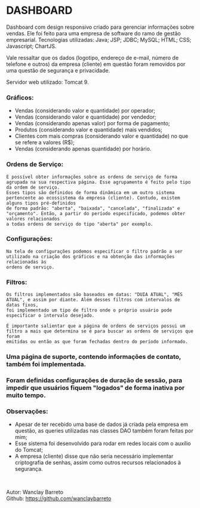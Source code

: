 <h1>DASHBOARD</h1>

Dashboard com design responsivo criado para gerenciar informações sobre vendas. Ele foi feito para uma empresa de software do ramo de gestão empresarial.
Tecnologias utilizadas: Java; JSP; JDBC; MySQL; HTML; CSS; Javascript; ChartJS.

Vale ressaltar que os dados (logotipo, endereço de e-mail, número de telefone e outros) da empresa (cliente) em questão foram removidos por uma questão de
segurança e privacidade.

Servidor web utilizado: Tomcat 9.

<h3>Gráficos:</h3>

<ul>
	<li>Vendas (considerando valor e quantidade) por operador;</li>
	<li>Vendas (considerando valor e quantidade) por vendedor;</li>
	<li>Vendas (considerando apenas valor) por forma de pagamento;</li>
	<li>Produtos (considerando valor e quantidade) mais vendidos;</li>
	<li>Clientes com mais compras (considerando valor e quantidade) no que se refere a valores (R$);</li>
	<li>Vendas (considerando apenas quantidade) por horário.</li>
</ul>

<h3>Ordens de Serviço:</h3>

	É possível obter informações sobre as ordens de serviço de forma agrupada na sua respectiva página. Esse agrupamento é feito pelo tipo da ordem de serviço.
	Esses tipos são definidos de forma dinâmica em um outro sistema pertencente ao ecossistema da empresa (cliente). Contudo, existem alguns tipos pré-definidos
	de forma padrão: "aberta", "baixada", "cancelada", "finalizada" e "orçamento". Então, a partir do período especificado, podemos obter valores relacionados
	a todas ordens de serviço do tipo "aberta" por exemplo.

<h3>Configurações:</h3>

	Na tela de configurações podemos especificar o filtro padrão a ser utilizado na criação dos gráficos e na obtenção das informações relacionadas às
	ordens de serviço.

<h3>Filtros:</h3>

	Os filtros implementados são baseados em datas: "DUIA ATUAL", "MÊS ATUAL", e assim por diante. Além desses filtros com intervalos de datas fixos,
	foi implementado um tipo de filtro onde o próprio usuário pode especificar o intervalo desejado.

	É importante salientar que a página de ordens de serviços possui um filtro a mais que determina se é para buscar as ordens de serviços que foram
	emitidas ou então as que foram fechadas dentro do período informado.

<h3>Uma página de suporte, contendo informações de contato, também foi implementada.</h3>

<h3>Foram definidas configurações de duração de sessão, para impedir que usuários fiquem "logados" de forma inativa por muito tempo.</h3>

<h3>Observações:</h3>

<ul>	
	<li>Apesar de ter recebido uma base de dados já criada pela empresa em questão, as queries utilizadas nas classes DAO também foram feitas por mim;</li>
	<li>Esse sistema foi desenvolvido para rodar em redes locais com o auxílio do Tomcat;</li>
	<li>A empresa (cliente) disse que não seria necessário implementar criptografia de senhas, assim como outros recursos relacionados à segurança.</li>
</ul>
<br/>

Autor: Wanclay Barreto <br/>
Github: https://github.com/wanclaybarreto